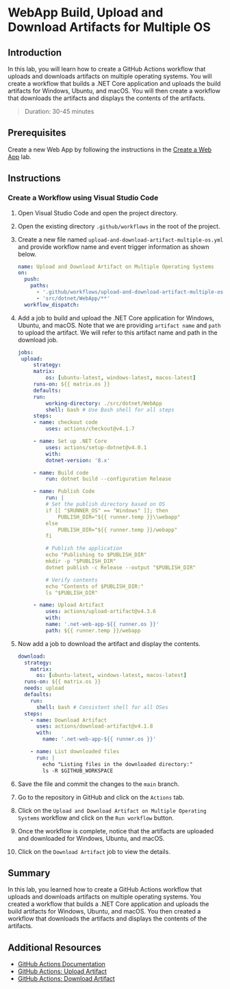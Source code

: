 # WebApp Build, Upload and Download Artifacts for Multiple OS

## Introduction

In this lab, you will learn how to create a GitHub Actions workflow that uploads and downloads artifacts on multiple operating systems. You will create a workflow that builds a .NET Core application and uploads the build artifacts for Windows, Ubuntu, and macOS. You will then create a workflow that downloads the artifacts and displays the contents of the artifacts.

> Duration: 30-45 minutes

## Prerequisites

Create a new Web App by following the instructions in the [Create a Web App](./create-aspnet-webapp.md) lab.

## Instructions

### Create a Workflow using Visual Studio Code

1. Open Visual Studio Code and open the project directory.

2. Open the existing directory `.github/workflows` in the root of the project.

3. Create a new file named `upload-and-download-artifact-multiple-os.yml` and provide workflow name and event trigger information as shown below.

   ```yaml
   name: Upload and Download Artifact on Multiple Operating Systems
   on:
     push:
       paths:
         - '.github/workflows/upload-and-download-artifact-multiple-os.yml'
         - 'src/dotnet/WebApp/**'
     workflow_dispatch:
   ```

4. Add a job to build and upload the .NET Core application for Windows, Ubuntu, and macOS. Note that we are providing `artifact name` and `path` to upload the artifact. We will refer to this artifact name and path in the download job.

   ```yaml
   jobs:
    upload:
        strategy:
        matrix:
            os: [ubuntu-latest, windows-latest, macos-latest]
        runs-on: ${{ matrix.os }}
        defaults:
        run:
            working-directory: ./src/dotnet/WebApp
            shell: bash # Use Bash shell for all steps
        steps:
        - name: checkout code
            uses: actions/checkout@v4.1.7

        - name: Set up .NET Core
            uses: actions/setup-dotnet@v4.0.1
            with:
            dotnet-version: '8.x'

        - name: Build code
            run: dotnet build --configuration Release

        - name: Publish Code
            run: |
            # Set the publish directory based on OS
            if [[ "$RUNNER_OS" == "Windows" ]]; then
                PUBLISH_DIR="${{ runner.temp }}\\webapp"
            else
                PUBLISH_DIR="${{ runner.temp }}/webapp"
            fi

            # Publish the application
            echo "Publishing to $PUBLISH_DIR"
            mkdir -p "$PUBLISH_DIR"
            dotnet publish -c Release --output "$PUBLISH_DIR"

            # Verify contents
            echo "Contents of $PUBLISH_DIR:"
            ls "$PUBLISH_DIR"

        - name: Upload Artifact
            uses: actions/upload-artifact@v4.3.6
            with:
            name: '.net-web-app-${{ runner.os }}'
            path: ${{ runner.temp }}/webapp
   ```

5. Now add a job to download the artifact and display the contents.

   ```yaml
   download:
     strategy:
       matrix:
         os: [ubuntu-latest, windows-latest, macos-latest]
     runs-on: ${{ matrix.os }}
     needs: upload
     defaults:
       run:
         shell: bash # Consistent shell for all OSes
     steps:
       - name: Download Artifact
         uses: actions/download-artifact@v4.1.8
         with:
           name: '.net-web-app-${{ runner.os }}'

       - name: List downloaded files
         run: |
           echo "Listing files in the downloaded directory:"
           ls -R $GITHUB_WORKSPACE
   ```

6. Save the file and commit the changes to the `main` branch.

7. Go to the repository in GitHub and click on the `Actions` tab.

8. Click on the `Upload and Download Artifact on Multiple Operating Systems` workflow and click on the `Run workflow` button.

9. Once the workflow is complete, notice that the artifacts are uploaded and downloaded for Windows, Ubuntu, and macOS.

10. Click on the `Download Artifact` job to view the details.

## Summary

In this lab, you learned how to create a GitHub Actions workflow that uploads and downloads artifacts on multiple operating systems. You created a workflow that builds a .NET Core application and uploads the build artifacts for Windows, Ubuntu, and macOS. You then created a workflow that downloads the artifacts and displays the contents of the artifacts.

## Additional Resources

- [GitHub Actions Documentation](https://docs.github.com/en/actions)
- [GitHub Actions: Upload Artifact](https://docs.github.com/en/actions/guides/storing-workflow-data-as-artifacts)
- [GitHub Actions: Download Artifact](https://docs.github.com/en/actions/guides/downloading-workflow-artifacts)
